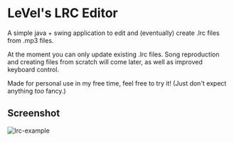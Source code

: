 
# LeVel's LRC Editor

A simple java + swing application to edit and (eventually) create .lrc files from .mp3 files.

At the moment you can only update existing .lrc files. Song reproduction and creating files from scratch will come later, as well as improved keyboard control.

Made for personal use in my free time, feel free to try it! (Just don't expect anything *too* fancy.)

## Screenshot

![lrc-example](https://github.com/user-attachments/assets/49e2cd1d-35cd-460a-896c-30c0707fa076)
